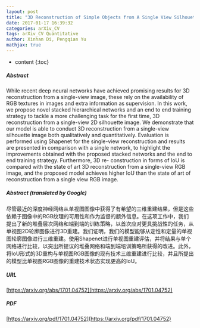 ```yaml
---
layout: post
title: "3D Reconstruction of Simple Objects from A Single View Silhouette Image"
date: 2017-01-17 16:39:32
categories: arXiv_CV
tags: arXiv_CV Quantitative
author: Xinhan Di, Pengqian Yu
mathjax: true
---
```


* content
{:toc}

##### Abstract
While recent deep neural networks have achieved promising results for 3D reconstruction from a single-view image, these rely on the availability of RGB textures in images and extra information as supervision. In this work, we propose novel stacked hierarchical networks and an end to end training strategy to tackle a more challenging task for the first time, 3D reconstruction from a single-view 2D silhouette image. We demonstrate that our model is able to conduct 3D reconstruction from a single-view silhouette image both qualitatively and quantitatively. Evaluation is performed using Shapenet for the single-view reconstruction and results are presented in comparison with a single network, to highlight the improvements obtained with the proposed stacked networks and the end to end training strategy. Furthermore, 3D re- construction in forms of IoU is compared with the state of art 3D reconstruction from a single-view RGB image, and the proposed model achieves higher IoU than the state of art of reconstruction from a single view RGB image.

##### Abstract (translated by Google)
尽管最近的深度神经网络从单视图图像中获得了有希望的三维重建结果，但是这些依赖于图像中的RGB纹理的可用性和作为监督的额外信息。在这项工作中，我们提出了新的堆叠层次网络和端到端的训练策略，以首次应对更具挑战性的任务，从单视图2D轮廓图像进行3D重建。我们证明，我们的模型能够从定性和定量的单视图轮廓图像进行三维重建。使用Shapenet进行单视图重建评估，并将结果与​​单个网络进行比较，以突出所提议的堆叠网络和端到端培训策略所获得的改进。此外，将IoU形式的3D重构与单视图RGB图像的现有技术三维重建进行比较，并且所提出的模型比单视图RGB图像的重建技术状态实现更高的IoU。

##### URL
[https://arxiv.org/abs/1701.04752](https://arxiv.org/abs/1701.04752)

##### PDF
[https://arxiv.org/pdf/1701.04752](https://arxiv.org/pdf/1701.04752)

